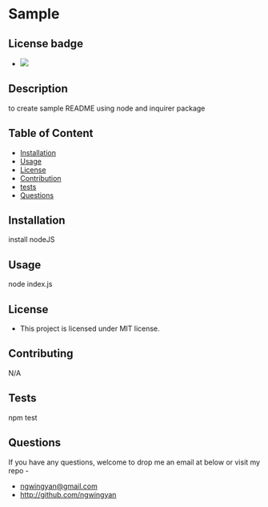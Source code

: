 # Sample

  ## License badge
  * <img src = https://img.shields.io/badge/license-MIT-blueviolet.svg />

  ## Description
  to create sample README using node and inquirer package
  

  ## Table of Content
  * [Installation](#installation)
  * [Usage](#usage)
  * [License](#license)
  * [Contribution](#contributing)
  * [tests](#tests)
  * [Questions](#questions)

  ## Installation
  install nodeJS

  ## Usage
  node index.js

  ## License
  * This project is licensed under MIT license.

  ## Contributing
  N/A

  ## Tests
  npm test

  ## Questions
  If you have any questions, welcome to drop me an email at below or visit my repo -
  
  * [ngwingyan@gmail.com](mailto:ngwingyan@gmail.com)
  * http://github.com/ngwingyan